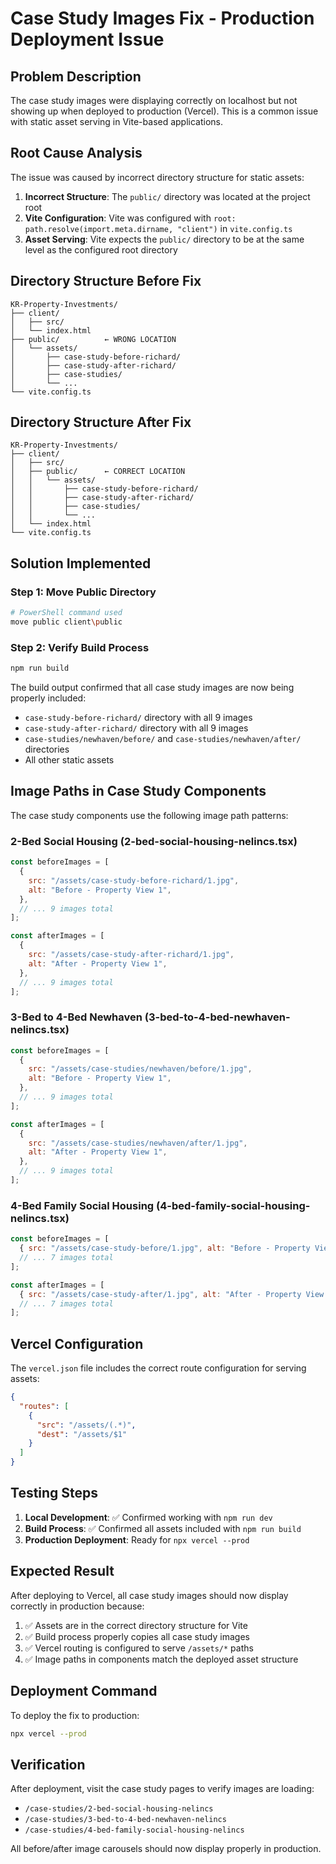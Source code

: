 # Case Study Images Fix - Production Deployment Issue

## Problem Description

The case study images were displaying correctly on localhost but not showing up when deployed to production (Vercel). This is a common issue with static asset serving in Vite-based applications.

## Root Cause Analysis

The issue was caused by incorrect directory structure for static assets:

1. **Incorrect Structure**: The `public/` directory was located at the project root
2. **Vite Configuration**: Vite was configured with `root: path.resolve(import.meta.dirname, "client")` in `vite.config.ts`
3. **Asset Serving**: Vite expects the `public/` directory to be at the same level as the configured root directory

## Directory Structure Before Fix

```
KR-Property-Investments/
├── client/
│   ├── src/
│   └── index.html
├── public/          ← WRONG LOCATION
│   └── assets/
│       ├── case-study-before-richard/
│       ├── case-study-after-richard/
│       ├── case-studies/
│       └── ...
└── vite.config.ts
```

## Directory Structure After Fix

```
KR-Property-Investments/
├── client/
│   ├── src/
│   ├── public/      ← CORRECT LOCATION
│   │   └── assets/
│   │       ├── case-study-before-richard/
│   │       ├── case-study-after-richard/
│   │       ├── case-studies/
│   │       └── ...
│   └── index.html
└── vite.config.ts
```

## Solution Implemented

### Step 1: Move Public Directory

```bash
# PowerShell command used
move public client\public
```

### Step 2: Verify Build Process

```bash
npm run build
```

The build output confirmed that all case study images are now being properly included:

- `case-study-before-richard/` directory with all 9 images
- `case-study-after-richard/` directory with all 9 images
- `case-studies/newhaven/before/` and `case-studies/newhaven/after/` directories
- All other static assets

## Image Paths in Case Study Components

The case study components use the following image path patterns:

### 2-Bed Social Housing (2-bed-social-housing-nelincs.tsx)

```javascript
const beforeImages = [
  {
    src: "/assets/case-study-before-richard/1.jpg",
    alt: "Before - Property View 1",
  },
  // ... 9 images total
];

const afterImages = [
  {
    src: "/assets/case-study-after-richard/1.jpg",
    alt: "After - Property View 1",
  },
  // ... 9 images total
];
```

### 3-Bed to 4-Bed Newhaven (3-bed-to-4-bed-newhaven-nelincs.tsx)

```javascript
const beforeImages = [
  {
    src: "/assets/case-studies/newhaven/before/1.jpg",
    alt: "Before - Property View 1",
  },
  // ... 9 images total
];

const afterImages = [
  {
    src: "/assets/case-studies/newhaven/after/1.jpg",
    alt: "After - Property View 1",
  },
  // ... 9 images total
];
```

### 4-Bed Family Social Housing (4-bed-family-social-housing-nelincs.tsx)

```javascript
const beforeImages = [
  { src: "/assets/case-study-before/1.jpg", alt: "Before - Property View 1" },
  // ... 7 images total
];

const afterImages = [
  { src: "/assets/case-study-after/1.jpg", alt: "After - Property View 1" },
  // ... 7 images total
];
```

## Vercel Configuration

The `vercel.json` file includes the correct route configuration for serving assets:

```json
{
  "routes": [
    {
      "src": "/assets/(.*)",
      "dest": "/assets/$1"
    }
  ]
}
```

## Testing Steps

1. **Local Development**: ✅ Confirmed working with `npm run dev`
2. **Build Process**: ✅ Confirmed all assets included with `npm run build`
3. **Production Deployment**: Ready for `npx vercel --prod`

## Expected Result

After deploying to Vercel, all case study images should now display correctly in production because:

1. ✅ Assets are in the correct directory structure for Vite
2. ✅ Build process properly copies all case study images
3. ✅ Vercel routing is configured to serve `/assets/*` paths
4. ✅ Image paths in components match the deployed asset structure

## Deployment Command

To deploy the fix to production:

```bash
npx vercel --prod
```

## Verification

After deployment, visit the case study pages to verify images are loading:

- `/case-studies/2-bed-social-housing-nelincs`
- `/case-studies/3-bed-to-4-bed-newhaven-nelincs`
- `/case-studies/4-bed-family-social-housing-nelincs`

All before/after image carousels should now display properly in production.
